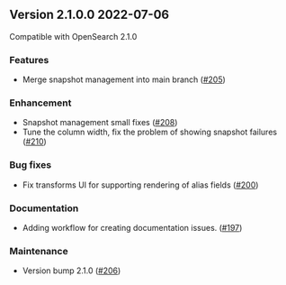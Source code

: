 ## Version 2.1.0.0 2022-07-06

Compatible with OpenSearch 2.1.0

### Features
* Merge snapshot management into main branch ([#205](https://github.com/opensearch-project/index-management-dashboards-plugin/pull/205))

### Enhancement
* Snapshot management small fixes ([#208](https://github.com/opensearch-project/index-management-dashboards-plugin/pull/208))
* Tune the column width, fix the problem of showing snapshot failures ([#210](https://github.com/opensearch-project/index-management-dashboards-plugin/pull/210))

### Bug fixes
* Fix transforms UI for supporting rendering of alias fields ([#200](https://github.com/opensearch-project/index-management-dashboards-plugin/pull/200))

### Documentation
* Adding workflow for creating documentation issues. ([#197](https://github.com/opensearch-project/index-management-dashboards-plugin/pull/197))

### Maintenance
* Version bump 2.1.0 ([#206](https://github.com/opensearch-project/index-management-dashboards-plugin/pull/206))

